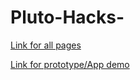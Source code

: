 # Pluto-Hacks-

[Link for all pages](https://www.figma.com/file/xP69TTipk2EBZPxsjZaMpT/Pluto-Hacks?node-id=0%3A1)

[Link for prototype/App demo](https://www.figma.com/proto/xP69TTipk2EBZPxsjZaMpT/Pluto-Hacks?node-id=66%3A85&scaling=scale-down&page-id=0%3A1&starting-point-node-id=14%3A372)
